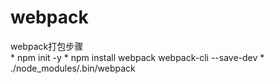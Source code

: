# webpack
webpack打包步骤<br>
        * npm init -y
        * npm install webpack webpack-cli --save-dev
        * ./node_modules/.bin/webpack


